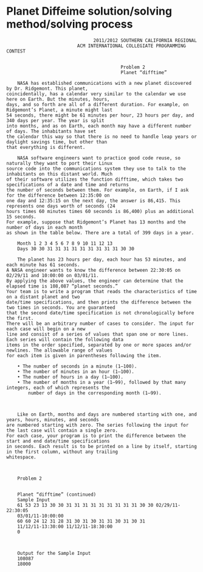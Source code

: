 # Planet Diffeime solution/solving method/solving process


                                    2011/2012 SOUTHERN CALIFORNIA REGIONAL
                              ACM INTERNATIONAL COLLEGIATE PROGRAMMING CONTEST
                              
                              
                                              Problem 2
                                              Planet “difftime”

        NASA has established communications with a new planet discovered by Dr. Ridgemont. This planet,
    coincidentally, has a calendar very similar to the calendar we use here on Earth. But the minutes, hours,
    days, and so forth are all of a different duration. For example, on Ridgemont’s Planet, a minute might last
    54 seconds, there might be 61 minutes per hour, 23 hours per day, and 340 days per year. The year is split
    into months, and as on Earth, each month may have a different number of days. The inhabitants have set
    the calendar this way so that there is no need to handle leap years or daylight savings time, but other than
    that everything is different.
    
        NASA software engineers want to practice good code reuse, so naturally they want to port their Linux
    source code into the communications system they use to talk to the inhabitants on this distant world. Much
    of their software utilizes the function difftime, which takes two specifications of a date and time and returns
    the number of seconds between them. For example, on Earth, if I ask for the difference between 12:35:00 on
    one day and 12:35:15 on the next day, the answer is 86,415. This represents one days worth of seconds (24
    hours times 60 minutes times 60 seconds is 86,400) plus an additional 15 seconds.
    For example, suppose that Ridgemont’s Planet has 13 months and the number of days in each month
    as shown in the table below. There are a total of 399 days in a year.

        Month 1 2 3 4 5 6 7 8 9 10 11 12 13
        Days 30 30 31 31 31 31 31 31 31 31 31 30 30
        
        The planet has 23 hours per day, each hour has 53 minutes, and each minute has 61 seconds.
    A NASA engineer wants to know the difference between 22:30:05 on 02/29/11 and 10:00:00 on 03/01/11.
    By applying the above values, the engineer can determine that the elapsed time is 108,087 “planet seconds.”
    Your team is to write a program that reads the characteristics of time on a distant planet and two
    date/time specifications, and then prints the difference between the two times in seconds. You are guaranteed
    that the second date/time specification is not chronologically before the first.
    There will be an arbitrary number of cases to consider. The input for each case will begin on a new
    line and consist of a series of values that span one or more lines. Each series will contain the following data
    items in the order specified, separated by one or more spaces and/or newlines. The allowable range of values
    for each item is given in parentheses following the item.

        • The number of seconds in a minute (1–100).
        • The number of minutes in an hour (1–100).
        • The number of hours in a day (1–100).
        • The number of months in a year (1–99), followed by that many integers, each of which represents the
            number of days in the corresponding month (1–99).



        Like on Earth, months and days are numbered starting with one, and years, hours, minutes, and seconds
    are numbered starting with zero. The series following the input for the last case will contain a single zero.
    For each case, your program is to print the difference between the start and end date/time specifications
    in seconds. Each result is to be printed on a line by itself, starting in the first column, without any trailing
    whitespace.



        Problem 2
        
        
        Planet “difftime” (continued)
        Sample Input
        61 53 23 13 30 30 31 31 31 31 31 31 31 31 31 30 30 02/29/11-22:30:05
        03/01/11-10:00:00
        60 60 24 12 31 28 31 30 31 30 31 31 30 31 30 31
        11/12/11-13:30:00 11/12/11-18:30:00
        0
        
        
        
        Output for the Sample Input
        108087
        18000
